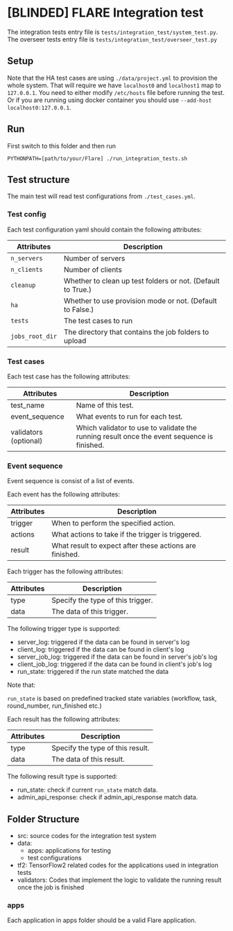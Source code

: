 # [BLINDED] FLARE Integration test

The integration tests entry file is `tests/integration_test/system_test.py`.
The overseer tests entry file is `tests/integration_test/overseer_test.py`

## Setup

Note that the HA test cases are using `./data/project.yml` to provision the whole system.
That will require we have `localhost0` and `localhost1` map to `127.0.0.1`.
You need to either modify `/etc/hosts` file before running the test.
Or if you are running using docker container you should use `--add-host localhost0:127.0.0.1`.

## Run

First switch to this folder and then run

`PYTHONPATH=[path/to/your/Flare] ./run_integration_tests.sh`


## Test structure

The main test will read test configurations from `./test_cases.yml`.

### Test config

Each test configuration yaml should contain the following attributes:

| Attributes        | Description                                                 |
|-------------------|-------------------------------------------------------------|
| `n_servers`       | Number of servers                                           |
| `n_clients`       | Number of clients                                           |
| `cleanup`         | Whether to clean up test folders or not. (Default to True.) |
| `ha`              | Whether to use provision mode or not. (Default to False.)   |
| `tests`           | The test cases to run                                       |
| `jobs_root_dir`   | The directory that contains the job folders to upload       |

### Test cases

Each test case has the following attributes:

| Attributes            | Description                                                                                |
|-----------------------|--------------------------------------------------------------------------------------------|
| test_name             | Name of this test.                                                                         |
| event_sequence        | What events to run for each test.                                                          |
| validators (optional) | Which validator to use to validate the running result once the event sequence is finished. |

### Event sequence

Event sequence is consist of a list of events. 

Each event has the following attributes:

| Attributes | Description                                             |
|------------|---------------------------------------------------------|
| trigger    | When to perform the specified action.                   |
| actions    | What actions to take if the trigger is triggered.       |
| result     | What result to expect after these actions are finished. |

Each trigger has the following attributes:

| Attributes   | Description                       |
|--------------|-----------------------------------|
| type         | Specify the type of this trigger. |
| data         | The data of this trigger.         |

The following trigger type is supported:
  - server_log: triggered if the data can be found in server's log
  - client_log: triggered if the data can be found in client's log
  - server_job_log: triggered if the data can be found in server's job's log
  - client_job_log: triggered if the data can be found in client's job's log
  - run_state: triggered if the run state matched the data

Note that:

   `run_state` is based on predefined tracked state variables
    (workflow, task, round_number, run_finished etc.)

Each result has the following attributes:

| Attributes   | Description                      |
|--------------|----------------------------------|
| type         | Specify the type of this result. |
| data         | The data of this result.         |

The following result type is supported:
  - run_state: check if current `run_state` match data.
  - admin_api_response: check if admin_api_response match data.

## Folder Structure

- src: source codes for the integration test system
- data:
  - apps: applications for testing
  - test configurations
- tf2: TensorFlow2 related codes for the applications used in integration tests
- validators: Codes that implement the logic to validate the running result
  once the job is finished

### apps

Each application in apps folder should be a valid Flare application.

